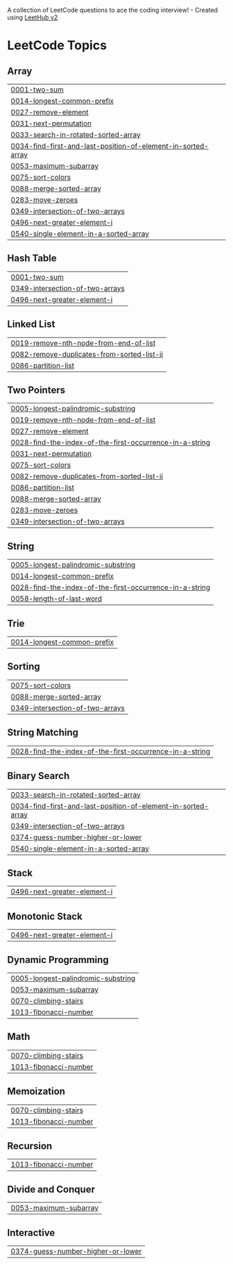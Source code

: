 A collection of LeetCode questions to ace the coding interview! - Created using [LeetHub v2](https://github.com/arunbhardwaj/LeetHub-2.0)
<!---LeetCode Topics Start-->
# LeetCode Topics
## Array
|  |
| ------- |
| [0001-two-sum](https://github.com/raushangit0/Leetcode-Questions/tree/master/0001-two-sum) |
| [0014-longest-common-prefix](https://github.com/raushangit0/Leetcode-Questions/tree/master/0014-longest-common-prefix) |
| [0027-remove-element](https://github.com/raushangit0/Leetcode-Questions/tree/master/0027-remove-element) |
| [0031-next-permutation](https://github.com/raushangit0/Leetcode-Questions/tree/master/0031-next-permutation) |
| [0033-search-in-rotated-sorted-array](https://github.com/raushangit0/Leetcode-Questions/tree/master/0033-search-in-rotated-sorted-array) |
| [0034-find-first-and-last-position-of-element-in-sorted-array](https://github.com/raushangit0/Leetcode-Questions/tree/master/0034-find-first-and-last-position-of-element-in-sorted-array) |
| [0053-maximum-subarray](https://github.com/raushangit0/Leetcode-Questions/tree/master/0053-maximum-subarray) |
| [0075-sort-colors](https://github.com/raushangit0/Leetcode-Questions/tree/master/0075-sort-colors) |
| [0088-merge-sorted-array](https://github.com/raushangit0/Leetcode-Questions/tree/master/0088-merge-sorted-array) |
| [0283-move-zeroes](https://github.com/raushangit0/Leetcode-Questions/tree/master/0283-move-zeroes) |
| [0349-intersection-of-two-arrays](https://github.com/raushangit0/Leetcode-Questions/tree/master/0349-intersection-of-two-arrays) |
| [0496-next-greater-element-i](https://github.com/raushangit0/Leetcode-Questions/tree/master/0496-next-greater-element-i) |
| [0540-single-element-in-a-sorted-array](https://github.com/raushangit0/Leetcode-Questions/tree/master/0540-single-element-in-a-sorted-array) |
## Hash Table
|  |
| ------- |
| [0001-two-sum](https://github.com/raushangit0/Leetcode-Questions/tree/master/0001-two-sum) |
| [0349-intersection-of-two-arrays](https://github.com/raushangit0/Leetcode-Questions/tree/master/0349-intersection-of-two-arrays) |
| [0496-next-greater-element-i](https://github.com/raushangit0/Leetcode-Questions/tree/master/0496-next-greater-element-i) |
## Linked List
|  |
| ------- |
| [0019-remove-nth-node-from-end-of-list](https://github.com/raushangit0/Leetcode-Questions/tree/master/0019-remove-nth-node-from-end-of-list) |
| [0082-remove-duplicates-from-sorted-list-ii](https://github.com/raushangit0/Leetcode-Questions/tree/master/0082-remove-duplicates-from-sorted-list-ii) |
| [0086-partition-list](https://github.com/raushangit0/Leetcode-Questions/tree/master/0086-partition-list) |
## Two Pointers
|  |
| ------- |
| [0005-longest-palindromic-substring](https://github.com/raushangit0/Leetcode-Questions/tree/master/0005-longest-palindromic-substring) |
| [0019-remove-nth-node-from-end-of-list](https://github.com/raushangit0/Leetcode-Questions/tree/master/0019-remove-nth-node-from-end-of-list) |
| [0027-remove-element](https://github.com/raushangit0/Leetcode-Questions/tree/master/0027-remove-element) |
| [0028-find-the-index-of-the-first-occurrence-in-a-string](https://github.com/raushangit0/Leetcode-Questions/tree/master/0028-find-the-index-of-the-first-occurrence-in-a-string) |
| [0031-next-permutation](https://github.com/raushangit0/Leetcode-Questions/tree/master/0031-next-permutation) |
| [0075-sort-colors](https://github.com/raushangit0/Leetcode-Questions/tree/master/0075-sort-colors) |
| [0082-remove-duplicates-from-sorted-list-ii](https://github.com/raushangit0/Leetcode-Questions/tree/master/0082-remove-duplicates-from-sorted-list-ii) |
| [0086-partition-list](https://github.com/raushangit0/Leetcode-Questions/tree/master/0086-partition-list) |
| [0088-merge-sorted-array](https://github.com/raushangit0/Leetcode-Questions/tree/master/0088-merge-sorted-array) |
| [0283-move-zeroes](https://github.com/raushangit0/Leetcode-Questions/tree/master/0283-move-zeroes) |
| [0349-intersection-of-two-arrays](https://github.com/raushangit0/Leetcode-Questions/tree/master/0349-intersection-of-two-arrays) |
## String
|  |
| ------- |
| [0005-longest-palindromic-substring](https://github.com/raushangit0/Leetcode-Questions/tree/master/0005-longest-palindromic-substring) |
| [0014-longest-common-prefix](https://github.com/raushangit0/Leetcode-Questions/tree/master/0014-longest-common-prefix) |
| [0028-find-the-index-of-the-first-occurrence-in-a-string](https://github.com/raushangit0/Leetcode-Questions/tree/master/0028-find-the-index-of-the-first-occurrence-in-a-string) |
| [0058-length-of-last-word](https://github.com/raushangit0/Leetcode-Questions/tree/master/0058-length-of-last-word) |
## Trie
|  |
| ------- |
| [0014-longest-common-prefix](https://github.com/raushangit0/Leetcode-Questions/tree/master/0014-longest-common-prefix) |
## Sorting
|  |
| ------- |
| [0075-sort-colors](https://github.com/raushangit0/Leetcode-Questions/tree/master/0075-sort-colors) |
| [0088-merge-sorted-array](https://github.com/raushangit0/Leetcode-Questions/tree/master/0088-merge-sorted-array) |
| [0349-intersection-of-two-arrays](https://github.com/raushangit0/Leetcode-Questions/tree/master/0349-intersection-of-two-arrays) |
## String Matching
|  |
| ------- |
| [0028-find-the-index-of-the-first-occurrence-in-a-string](https://github.com/raushangit0/Leetcode-Questions/tree/master/0028-find-the-index-of-the-first-occurrence-in-a-string) |
## Binary Search
|  |
| ------- |
| [0033-search-in-rotated-sorted-array](https://github.com/raushangit0/Leetcode-Questions/tree/master/0033-search-in-rotated-sorted-array) |
| [0034-find-first-and-last-position-of-element-in-sorted-array](https://github.com/raushangit0/Leetcode-Questions/tree/master/0034-find-first-and-last-position-of-element-in-sorted-array) |
| [0349-intersection-of-two-arrays](https://github.com/raushangit0/Leetcode-Questions/tree/master/0349-intersection-of-two-arrays) |
| [0374-guess-number-higher-or-lower](https://github.com/raushangit0/Leetcode-Questions/tree/master/0374-guess-number-higher-or-lower) |
| [0540-single-element-in-a-sorted-array](https://github.com/raushangit0/Leetcode-Questions/tree/master/0540-single-element-in-a-sorted-array) |
## Stack
|  |
| ------- |
| [0496-next-greater-element-i](https://github.com/raushangit0/Leetcode-Questions/tree/master/0496-next-greater-element-i) |
## Monotonic Stack
|  |
| ------- |
| [0496-next-greater-element-i](https://github.com/raushangit0/Leetcode-Questions/tree/master/0496-next-greater-element-i) |
## Dynamic Programming
|  |
| ------- |
| [0005-longest-palindromic-substring](https://github.com/raushangit0/Leetcode-Questions/tree/master/0005-longest-palindromic-substring) |
| [0053-maximum-subarray](https://github.com/raushangit0/Leetcode-Questions/tree/master/0053-maximum-subarray) |
| [0070-climbing-stairs](https://github.com/raushangit0/Leetcode-Questions/tree/master/0070-climbing-stairs) |
| [1013-fibonacci-number](https://github.com/raushangit0/Leetcode-Questions/tree/master/1013-fibonacci-number) |
## Math
|  |
| ------- |
| [0070-climbing-stairs](https://github.com/raushangit0/Leetcode-Questions/tree/master/0070-climbing-stairs) |
| [1013-fibonacci-number](https://github.com/raushangit0/Leetcode-Questions/tree/master/1013-fibonacci-number) |
## Memoization
|  |
| ------- |
| [0070-climbing-stairs](https://github.com/raushangit0/Leetcode-Questions/tree/master/0070-climbing-stairs) |
| [1013-fibonacci-number](https://github.com/raushangit0/Leetcode-Questions/tree/master/1013-fibonacci-number) |
## Recursion
|  |
| ------- |
| [1013-fibonacci-number](https://github.com/raushangit0/Leetcode-Questions/tree/master/1013-fibonacci-number) |
## Divide and Conquer
|  |
| ------- |
| [0053-maximum-subarray](https://github.com/raushangit0/Leetcode-Questions/tree/master/0053-maximum-subarray) |
## Interactive
|  |
| ------- |
| [0374-guess-number-higher-or-lower](https://github.com/raushangit0/Leetcode-Questions/tree/master/0374-guess-number-higher-or-lower) |
<!---LeetCode Topics End-->